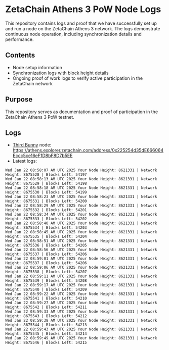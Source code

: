 # ZetaChain Athens 3 PoW Node Logs
This repository contains logs and proof that we have successfully set up and run a node on the ZetaChain Athens 3 network. The logs demonstrate continuous node operation, including synchronization details and performance.

## Contents
- Node setup information
- Synchronization logs with block height details
- Ongoing proof of work logs to verify active participation in the ZetaChain network

## Purpose
This repository serves as documentation and proof of participation in the ZetaChain Athens 3 PoW testnet.

## Logs

- [Third Bunny](https://thirdbunny.xyz/) node: https://athens.explorer.zetachain.com/address/0x225254d35dE666064Eccc5ce16eF1D8bF8D7b5EE
- Latest logs:
```
Wed Jan 22 08:58:07 AM UTC 2025 Your Node Height: 8621331 | Network Height: 8675528 | Blocks Left: 54197
Wed Jan 22 08:58:13 AM UTC 2025 Your Node Height: 8621331 | Network Height: 8675529 | Blocks Left: 54198
Wed Jan 22 08:58:18 AM UTC 2025 Your Node Height: 8621331 | Network Height: 8675530 | Blocks Left: 54199
Wed Jan 22 08:58:23 AM UTC 2025 Your Node Height: 8621331 | Network Height: 8675531 | Blocks Left: 54200
Wed Jan 22 08:58:29 AM UTC 2025 Your Node Height: 8621331 | Network Height: 8675532 | Blocks Left: 54201
Wed Jan 22 08:58:34 AM UTC 2025 Your Node Height: 8621331 | Network Height: 8675533 | Blocks Left: 54202
Wed Jan 22 08:58:40 AM UTC 2025 Your Node Height: 8621331 | Network Height: 8675534 | Blocks Left: 54203
Wed Jan 22 08:58:45 AM UTC 2025 Your Node Height: 8621331 | Network Height: 8675535 | Blocks Left: 54204
Wed Jan 22 08:58:51 AM UTC 2025 Your Node Height: 8621331 | Network Height: 8675536 | Blocks Left: 54205
Wed Jan 22 08:58:56 AM UTC 2025 Your Node Height: 8621331 | Network Height: 8675537 | Blocks Left: 54206
Wed Jan 22 08:59:01 AM UTC 2025 Your Node Height: 8621331 | Network Height: 8675537 | Blocks Left: 54206
Wed Jan 22 08:59:06 AM UTC 2025 Your Node Height: 8621331 | Network Height: 8675538 | Blocks Left: 54207
Wed Jan 22 08:59:11 AM UTC 2025 Your Node Height: 8621331 | Network Height: 8675539 | Blocks Left: 54208
Wed Jan 22 08:59:17 AM UTC 2025 Your Node Height: 8621331 | Network Height: 8675540 | Blocks Left: 54209
Wed Jan 22 08:59:22 AM UTC 2025 Your Node Height: 8621331 | Network Height: 8675541 | Blocks Left: 54210
Wed Jan 22 08:59:27 AM UTC 2025 Your Node Height: 8621331 | Network Height: 8675542 | Blocks Left: 54211
Wed Jan 22 08:59:33 AM UTC 2025 Your Node Height: 8621331 | Network Height: 8675543 | Blocks Left: 54212
Wed Jan 22 08:59:38 AM UTC 2025 Your Node Height: 8621331 | Network Height: 8675544 | Blocks Left: 54213
Wed Jan 22 08:59:43 AM UTC 2025 Your Node Height: 8621331 | Network Height: 8675545 | Blocks Left: 54214
Wed Jan 22 08:59:49 AM UTC 2025 Your Node Height: 8621331 | Network Height: 8675546 | Blocks Left: 54215
```
